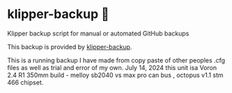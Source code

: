 # klipper-backup 💾 
Klipper backup script for manual or automated GitHub backups 

This backup is provided by [klipper-backup](https://github.com/Staubgeborener/klipper-backup).

This is a running backup I have made from copy paste of other peoples .cfg files as well as trial and error of my own. July 14, 2024 this unit isa Voron 2.4 R1 350mm build - melloy sb2040 vs max pro can bus , octopus v1.1 stm 466 chipset. 
